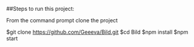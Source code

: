 ##Steps to run this project:

From the command prompt clone the project

$git clone https://github.com/Geeeva/Bild.git
$cd Bild
$npm install
$npm start